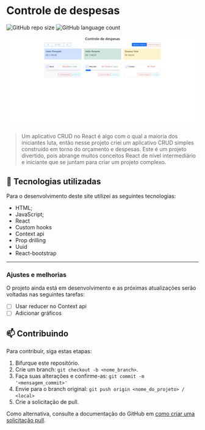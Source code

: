 # Controle de despesas
![GitHub repo size](https://img.shields.io/github/repo-size/iuricode/README-template?style=for-the-badge)
![GitHub language count](https://img.shields.io/github/languages/count/iuricode/README-template?style=for-the-badge)

<img src="src/assets/preview.png" alt="preview do projeto">

> Um aplicativo CRUD no React é algo com o qual a maioria dos iniciantes luta, então nesse projeto criei um aplicativo CRUD simples construído em torno do orçamento e despesas. Este é um projeto divertido, pois abrange muitos conceitos React de nível intermediário e iniciante que se juntam para criar um projeto complexo.

## 💼 Tecnologias utilizadas
Para o desenvolvimento deste site utilizei as seguintes tecnologias:

- HTML;
- JavaScript;
- React
- Custom hooks
- Context api
- Prop drilling 
- Uuid
- React-bootstrap
---

### Ajustes e melhorias

O projeto ainda está em desenvolvimento e as próximas atualizações serão voltadas nas seguintes tarefas:

- [ ] Usar reducer no Context api
- [ ] Adicionar gráficos

## 📫 Contribuindo

Para contribuir, siga estas etapas:

1. Bifurque este repositório.
2. Crie um branch: `git checkout -b <nome_branch>`.
3. Faça suas alterações e confirme-as: `git commit -m '<mensagem_commit>'`
4. Envie para o branch original: `git push origin <nome_do_projeto> / <local>`
5. Crie a solicitação de pull.

Como alternativa, consulte a documentação do GitHub em [como criar uma solicitação pull](https://help.github.com/en/github/collaborating-with-issues-and-pull-requests/creating-a-pull-request).
